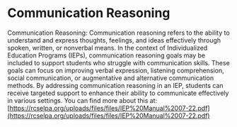 # Communication Reasoning
Communication Reasoning: Communication reasoning refers to the ability to understand and express thoughts, feelings, and ideas effectively through spoken, written, or nonverbal means. In the context of Individualized Education Programs (IEPs), communication reasoning goals may be included to support students who struggle with communication skills. These goals can focus on improving verbal expression, listening comprehension, social communication, or augmentative and alternative communication methods. By addressing communication reasoning in an IEP, students can receive targeted support to enhance their ability to communicate effectively in various settings.
You can find more about this at: [https://rcselpa.org/uploads/files/files/IEP%20Manual%2007-22.pdf](https://rcselpa.org/uploads/files/files/IEP%20Manual%2007-22.pdf)